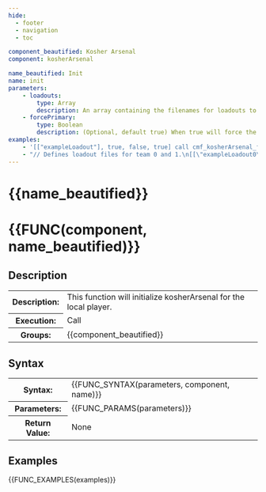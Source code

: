 ```yaml
---
hide:
  - footer
  - navigation
  - toc

component_beautified: Kosher Arsenal
component: kosherArsenal

name_beautified: Init
name: init
parameters:
    - loadouts:
        type: Array
        description: An array containing the filenames for loadouts to load (ommit .sqf from the filename).
    - forcePrimary:
        type: Boolean
        description: (Optional, default true) When true will force the unit to select a primary weapon before exiting the arsenal.
examples:
    - '[["exampleLoadout"], true, false, true] call cmf_kosherArsenal_fnc_init;'
    - "// Defines loadout files for team 0 and 1.\n[[\"exampleLoadout0\", \"exampleLoadout1\"], false] call cmf_kosherArsenal_fnc_init;"
---
```


# {{name_beautified}}

<h1 class="function" markdown>{{FUNC(component, name_beautified)}}</h1>


<h2 class="function">Description</h2>
<table class="function-table">
    <tr><th>Description:</th> <td>This function will initialize kosherArsenal for the local player.</td></tr>
    <tr><th>Execution:</th> <td>Call</td></tr>
    <tr><th>Groups:</th> <td>{{component_beautified}}</td></tr>
</table>

<h2 class="function">Syntax</h2>
<table class="function-table">
    <tr><th>Syntax:</th> <td>{{FUNC_SYNTAX(parameters, component, name)}}</td></tr>
    <tr><th>Parameters:</th> <td markdown>
    {{FUNC_PARAMS(parameters)}}
    </td></tr>
    <tr><th>Return Value:</th> <td>None</td></tr>
</table>

<h2 class="function">Examples</h2>
<table class="function-table">
    {{FUNC_EXAMPLES(examples)}}
</table>